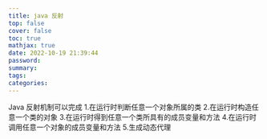 ```yaml
---
title: java 反射
top: false
cover: false
toc: true
mathjax: true
date: 2022-10-19 21:39:44
password:
summary:
tags:
categories:
---
```


Java 反射机制可以完成 1.在运行时判断任意一个对象所属的类 2.在运行时构造任意一个类的对象 3.在运行时得到任意一个类所具有的成员变量和方法 4.在运行时调用任意一个对象的成员变量和方法 5.生成动态代理
